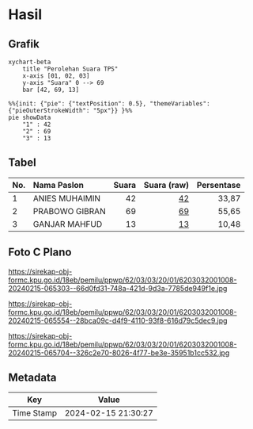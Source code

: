 # Hasil

## Grafik

```mermaid
xychart-beta
    title "Perolehan Suara TPS"
    x-axis [01, 02, 03]
    y-axis "Suara" 0 --> 69
    bar [42, 69, 13]
```

```mermaid
%%{init: {"pie": {"textPosition": 0.5}, "themeVariables": {"pieOuterStrokeWidth": "5px"}} }%%
pie showData
    "1" : 42
    "2" : 69
    "3" : 13
```

## Tabel

| No. | Nama Paslon    | Suara | Suara (raw) | Persentase |
|:--- |:-------------- | -----:| -----------:| ----------:|
| 1   | ANIES MUHAIMIN | 42    | [42][p-1]   | 33,87      |
| 2   | PRABOWO GIBRAN | 69    | [69][p-2]   | 55,65      |
| 3   | GANJAR MAHFUD  | 13    | [13][p-3]   | 10,48      |


[p-1]: https://github.com/gigit-pemilu/pemilu-2024-62-kalimantan-tengah/blob/main/pilpres/hitung-suara/sub/62-kalimantan-tengah/sub/03-kapuas/sub/03-kapuas-timur/sub/2001-anjir-serapat-timur/sub/008-tps/sub/paslon-1.txt
[p-2]: https://github.com/gigit-pemilu/pemilu-2024-62-kalimantan-tengah/blob/main/pilpres/hitung-suara/sub/62-kalimantan-tengah/sub/03-kapuas/sub/03-kapuas-timur/sub/2001-anjir-serapat-timur/sub/008-tps/sub/paslon-2.txt
[p-3]: https://github.com/gigit-pemilu/pemilu-2024-62-kalimantan-tengah/blob/main/pilpres/hitung-suara/sub/62-kalimantan-tengah/sub/03-kapuas/sub/03-kapuas-timur/sub/2001-anjir-serapat-timur/sub/008-tps/sub/paslon-3.txt

## Foto C Plano

https://sirekap-obj-formc.kpu.go.id/18eb/pemilu/ppwp/62/03/03/20/01/6203032001008-20240215-065303--66d0fd31-748a-421d-9d3a-7785de949f1e.jpg

https://sirekap-obj-formc.kpu.go.id/18eb/pemilu/ppwp/62/03/03/20/01/6203032001008-20240215-065554--28bca09c-d4f9-4110-93f8-616d79c5dec9.jpg

https://sirekap-obj-formc.kpu.go.id/18eb/pemilu/ppwp/62/03/03/20/01/6203032001008-20240215-065704--326c2e70-8026-4f77-be3e-35951b1cc532.jpg


## Metadata

| Key        | Value               |
| ---------- | ------------------- |
| Time Stamp | 2024-02-15 21:30:27 |



